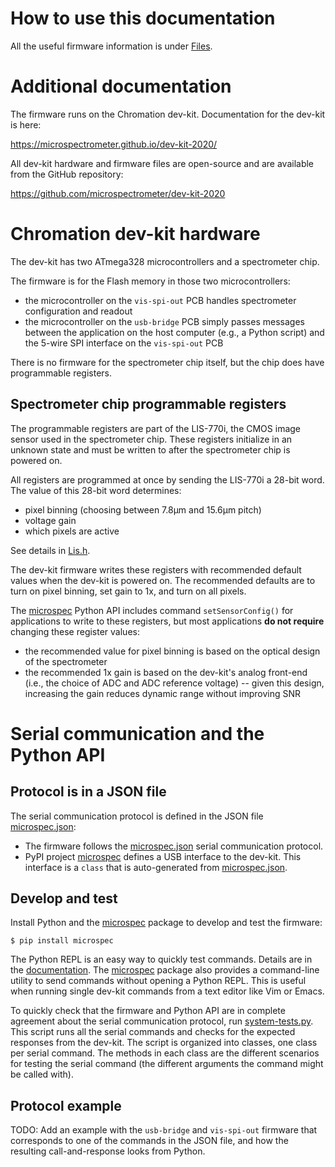 # How to use this documentation

All the useful firmware information is under [Files](files.html).

# Additional documentation

The firmware runs on the Chromation dev-kit. Documentation for
the dev-kit is here:

https://microspectrometer.github.io/dev-kit-2020/

All dev-kit hardware and firmware files are open-source and are
available from the GitHub repository:

https://github.com/microspectrometer/dev-kit-2020

# Chromation dev-kit hardware

The dev-kit has two ATmega328 microcontrollers and a spectrometer
chip.

The firmware is for the Flash memory in those two
microcontrollers:

- the microcontroller on the `vis-spi-out` PCB handles
  spectrometer configuration and readout
- the microcontroller on the `usb-bridge` PCB simply passes
  messages between the application on the host computer (e.g., a
  Python script) and the 5-wire SPI interface on the
  `vis-spi-out` PCB

There is no firmware for the spectrometer chip itself, but the
chip does have programmable registers.

## Spectrometer chip programmable registers

The programmable registers are part of the LIS-770i, the CMOS
image sensor used in the spectrometer chip.
These registers initialize in an unknown state and must be
written to after the spectrometer chip is powered on.

All registers are programmed at once by sending the LIS-770i a
28-bit word. The value of this 28-bit word determines:

- pixel binning (choosing between 7.8µm and 15.6µm pitch)
- voltage gain
- which pixels are active

See details in [Lis.h](LisConfig_8h.html).

The dev-kit firmware writes these registers with recommended
default values when the dev-kit is powered on. The recommended
defaults are to turn on pixel binning, set gain to 1x, and turn
on all pixels.

The [microspec](https://pypi.org/project/microspec/) Python API includes command `setSensorConfig()`
for applications to write to these registers, but most
applications **do not require** changing these register values:

- the recommended value for pixel binning is based on the optical
  design of the spectrometer
- the recommended 1x gain is based on the dev-kit's analog
  front-end (i.e., the choice of ADC and ADC reference voltage)
  -- given this design, increasing the gain reduces dynamic range
  without improving SNR

# Serial communication and the Python API

## Protocol is in a JSON file

The serial communication protocol is defined in the JSON file
[microspec.json](https://github.com/microspectrometer/microspec/blob/master/cfg/microspec.json):

- The firmware follows the
  [microspec.json](https://github.com/microspectrometer/microspec/blob/master/cfg/microspec.json)
  serial communication protocol.
- PyPI project [microspec](https://pypi.org/project/microspec/)
  defines a USB interface to the dev-kit. This interface is a
  `class` that is auto-generated from
  [microspec.json](https://github.com/microspectrometer/microspec/blob/master/cfg/microspec.json).

## Develop and test

Install Python and the
[microspec](https://pypi.org/project/microspec/) package to
develop and test the firmware:

```
$ pip install microspec
```

The Python REPL is an easy way to quickly test commands. Details
are in the
[documentation](https://microspec-api.readthedocs.io/en/latest/microspec.commands.html).
The [microspec](https://pypi.org/project/microspec/) package also
provides a command-line utility to send commands without opening
a Python REPL. This is useful when running single dev-kit
commands from a text editor like Vim or Emacs.

To quickly check that the firmware and Python API are in complete
agreement about the serial communication protocol, run
[system-tests.py](https://github.com/microspectrometer/dev-kit-2020/blob/master/python/microspeclib/system-tests.py).
This script runs all the serial commands and checks for the
expected responses from the dev-kit. The script is organized into
classes, one class per serial command. The methods in each class
are the different scenarios for testing the serial command (the
different arguments the command might be called with).

## Protocol example

TODO: Add an example with the `usb-bridge` and `vis-spi-out`
firmware that corresponds to one of the commands in the JSON
file, and how the resulting call-and-response looks from Python.
